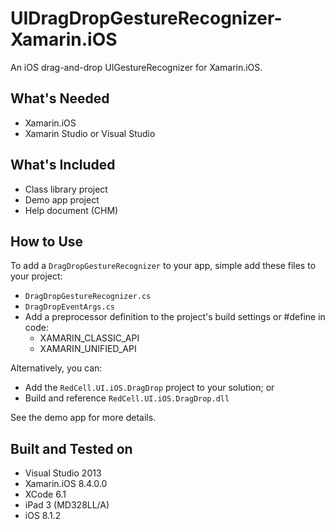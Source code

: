 UIDragDropGestureRecognizer-Xamarin.iOS
=======================================
An iOS drag-and-drop UIGestureRecognizer for Xamarin.iOS.

What's Needed
-------------
* Xamarin.iOS
* Xamarin Studio or Visual Studio

What's Included
---------------
* Class library project
* Demo app project
* Help document (CHM)

How to Use
----------
To add a `DragDropGestureRecognizer` to your app, simple add these files to your project:
* `DragDropGestureRecognizer.cs`
* `DragDropEventArgs.cs`
* Add a preprocessor definition to the project's build settings or #define in code:
	* XAMARIN_CLASSIC_API
	* XAMARIN_UNIFIED_API

Alternatively, you can:
* Add the `RedCell.UI.iOS.DragDrop` project to your solution; or
* Build and reference `RedCell.UI.iOS.DragDrop.dll`

See the demo app for more details.

Built and Tested on
-------------------
* Visual Studio 2013
* Xamarin.iOS 8.4.0.0
* XCode 6.1
* iPad 3 (MD328LL/A)
* iOS 8.1.2